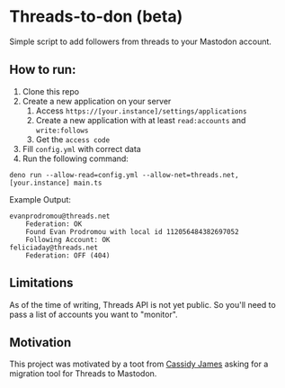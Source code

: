 # Threads-to-don (beta)

Simple script to add followers from threads to your Mastodon account.

## How to run:

1. Clone this repo
1. Create a new application on your server
   1. Access `https://[your.instance]/settings/applications`
   2. Create a new application with at least `read:accounts` and `write:follows`
   3. Get the `access code`
1. Fill `config.yml` with correct data
1. Run the following command:

```shell
deno run --allow-read=config.yml --allow-net=threads.net,[your.instance] main.ts
```

Example Output:

```
evanprodromou@threads.net
    Federation: OK
    Found Evan Prodromou with local id 112056484382697052
    Following Account: OK
feliciaday@threads.net
    Federation: OFF (404)
```

## Limitations

As of the time of writing, Threads API is not yet public. So you'll need to pass
a list of accounts you want to "monitor".

## Motivation

This project was motivated by a toot from
[Cassidy James](https://mastodon.blaede.family/@cassidy/112192144231285118)
asking for a migration tool for Threads to Mastodon.
